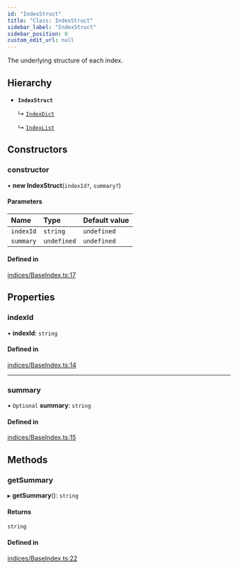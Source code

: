 ```yaml
---
id: "IndexStruct"
title: "Class: IndexStruct"
sidebar_label: "IndexStruct"
sidebar_position: 0
custom_edit_url: null
---
```


The underlying structure of each index.

## Hierarchy

- **`IndexStruct`**

  ↳ [`IndexDict`](IndexDict.md)

  ↳ [`IndexList`](IndexList.md)

## Constructors

### constructor

• **new IndexStruct**(`indexId?`, `summary?`)

#### Parameters

| Name | Type | Default value |
| :------ | :------ | :------ |
| `indexId` | `string` | `undefined` |
| `summary` | `undefined` | `undefined` |

#### Defined in

[indices/BaseIndex.ts:17](https://github.com/run-llama/LlamaIndexTS/blob/08c2d46/packages/core/src/indices/BaseIndex.ts#L17)

## Properties

### indexId

• **indexId**: `string`

#### Defined in

[indices/BaseIndex.ts:14](https://github.com/run-llama/LlamaIndexTS/blob/08c2d46/packages/core/src/indices/BaseIndex.ts#L14)

___

### summary

• `Optional` **summary**: `string`

#### Defined in

[indices/BaseIndex.ts:15](https://github.com/run-llama/LlamaIndexTS/blob/08c2d46/packages/core/src/indices/BaseIndex.ts#L15)

## Methods

### getSummary

▸ **getSummary**(): `string`

#### Returns

`string`

#### Defined in

[indices/BaseIndex.ts:22](https://github.com/run-llama/LlamaIndexTS/blob/08c2d46/packages/core/src/indices/BaseIndex.ts#L22)
